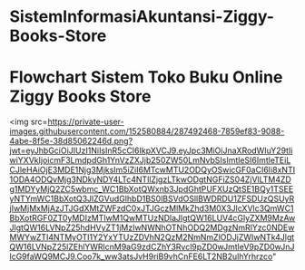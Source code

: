 # SistemInformasiAkuntansi-Ziggy-Books-Store

# Flowchart Sistem Toko Buku Online Ziggy Books Store

<img src=https://private-user-images.githubusercontent.com/152580884/287492468-7859ef83-9088-4abe-8f5e-38d85062246d.png?jwt=eyJhbGciOiJIUzI1NiIsInR5cCI6IkpXVCJ9.eyJpc3MiOiJnaXRodWIuY29tIiwiYXVkIjoicmF3LmdpdGh1YnVzZXJjb250ZW50LmNvbSIsImtleSI6ImtleTEiLCJleHAiOjE3MDE1Njg3MjksIm5iZiI6MTcwMTU2ODQyOSwicGF0aCI6Ii8xNTI1ODA4ODQvMjg3NDkyNDY4LTc4NTllZjgzLTkwODgtNGFiZS04ZjVlLTM4ZDg1MDYyMjQ2ZC5wbmc_WC1BbXotQWxnb3JpdGhtPUFXUzQtSE1BQy1TSEEyNTYmWC1BbXotQ3JlZGVudGlhbD1BS0lBSVdOSllBWDRDU1ZFSDUzQSUyRjIwMjMxMjAzJTJGdXMtZWFzdC0xJTJGczMlMkZhd3M0X3JlcXVlc3QmWC1BbXotRGF0ZT0yMDIzMTIwM1QwMTUzNDlaJlgtQW16LUV4cGlyZXM9MzAwJlgtQW16LVNpZ25hdHVyZT1jMzIwNWNhOTNhODQ2MDgzNmRlYzc0NDEwMWYwZTI4NTMyOTI1Y2YxYTUzZDVhN2QzM2NmNmZlODJjZWIwNTk4JlgtQW16LVNpZ25lZEhlYWRlcnM9aG9zdCZhY3Rvcl9pZD0wJmtleV9pZD0wJnJlcG9faWQ9MCJ9.Coo7k_ww3atsJvH9riB9vhCnFE6LT2NB2ulhYrhrzco" 
